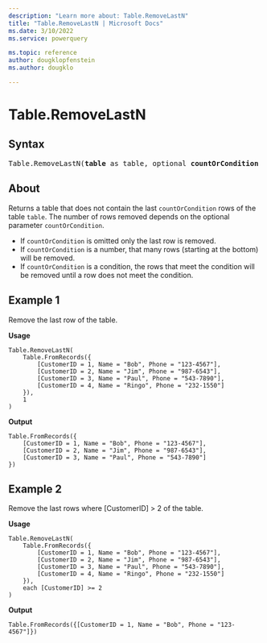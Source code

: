 ```yaml
---
description: "Learn more about: Table.RemoveLastN"
title: "Table.RemoveLastN | Microsoft Docs"
ms.date: 3/10/2022
ms.service: powerquery

ms.topic: reference
author: dougklopfenstein
ms.author: dougklo

---
```

# Table.RemoveLastN

## Syntax

<pre>
Table.RemoveLastN(<b>table</b> as table, optional <b>countOrCondition</b> as any) as table
</pre>
  
## About

Returns a table that does not contain the last `countOrCondition` rows of the table `table`. The number of rows removed depends on the optional parameter `countOrCondition`.

* If `countOrCondition` is omitted only the last row is removed.
* If `countOrCondition` is a number, that many rows (starting at the bottom) will be removed.
* If `countOrCondition` is a condition, the rows that meet the condition will be removed until a row does not meet the condition.

## Example 1

Remove the last row of the table.

**Usage**

```powerquery-m
Table.RemoveLastN(
    Table.FromRecords({
        [CustomerID = 1, Name = "Bob", Phone = "123-4567"],
        [CustomerID = 2, Name = "Jim", Phone = "987-6543"],
        [CustomerID = 3, Name = "Paul", Phone = "543-7890"],
        [CustomerID = 4, Name = "Ringo", Phone = "232-1550"]
    }),
    1
)
```

**Output**

```powerquery-m
Table.FromRecords({
    [CustomerID = 1, Name = "Bob", Phone = "123-4567"],
    [CustomerID = 2, Name = "Jim", Phone = "987-6543"],
    [CustomerID = 3, Name = "Paul", Phone = "543-7890"]
})
```

## Example 2

Remove the last rows where [CustomerID] > 2 of the table.

**Usage**

```powerquery-m
Table.RemoveLastN(
    Table.FromRecords({
        [CustomerID = 1, Name = "Bob", Phone = "123-4567"],
        [CustomerID = 2, Name = "Jim", Phone = "987-6543"],
        [CustomerID = 3, Name = "Paul", Phone = "543-7890"],
        [CustomerID = 4, Name = "Ringo", Phone = "232-1550"]
    }),
    each [CustomerID] >= 2
)
```

**Output**

`Table.FromRecords({[CustomerID = 1, Name = "Bob", Phone = "123-4567"]})`
